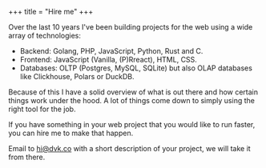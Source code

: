 +++
title = "Hire me"
+++

Over the last 10 years I've been building projects for the web using a wide array of technologies:

- Backend: Golang, PHP, JavaScript, Python, Rust and C.
- Frontend: JavaScript (Vanilla, (P)Rreact), HTML, CSS.
- Databases: OLTP (Postgres, MySQL, SQLite) but also OLAP databases like Clickhouse, Polars or DuckDB.

Because of this I have a solid overview of what is out there and how certain things work under the hood.
A lot of things come down to simply using the right tool for the job.

If you have something in your web project that you would like to run faster, you can hire me to make that happen.

Email to [hi@dvk.co](mailto:hi@dvk.co) with a short description of your project, we will take it from there.





